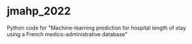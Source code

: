 # jmahp_2022
Python code for "Machine-learning prediction for hospital length of stay using a French medico-administrative database"
